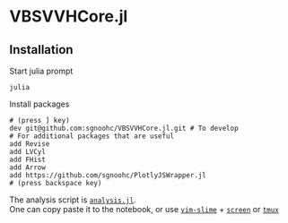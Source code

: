 # VBSVVHCore.jl

## Installation

Start julia prompt

    julia

Install packages

    # (press ] key)
    dev git@github.com:sgnoohc/VBSVVHCore.jl.git # To develop
    # For additional packages that are useful
    add Revise
    add LVCyl
    add FHist
    add Arrow
    add https://github.com/sgnoohc/PlotlyJSWrapper.jl
    # (press backspace key)

The analysis script is [`analysis.jl`](https://github.com/sgnoohc/VBSVVHCore.jl/blob/main/scripts/analysis.jl).  
One can copy paste it to the notebook, or use [`vim-slime`](https://github.com/jpalardy/vim-slime) + [`screen`](https://www.gnu.org/software/screen/) or [`tmux`](https://github.com/tmux/tmux/wiki)
